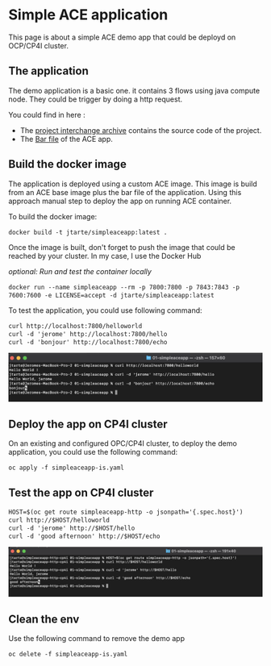 # Simple ACE application

This page is about a simple ACE demo app that could be deployd on OCP/CP4I cluster.

## The application

The demo application is a basic one. it contains 3 flows using java compute node. They could be trigger by doing a http request.

You could find in here :
* The [project interchange archive](./SimpleACEApp.zip) contains the source code of the project.
* The [Bar file](./SimpleACEApp.bar) of the ACE app. 

## Build the docker image 

The application is deployed using a custom ACE image. This image is build from an ACE base image plus the bar file of the application. Using this approach manual step to deploy the app on running ACE container. 

To build the docker image:
```
docker build -t jtarte/simpleaceapp:latest .
```

Once the image is built, don't forget to push the image that could be reached by your cluster. In my case, I use the Docker Hub


_optional: Run and test the container locally_

```
docker run --name simpleaceapp --rm -p 7800:7800 -p 7843:7843 -p 7600:7600 -e LICENSE=accept -d jtarte/simpleaceapp:latest
```

To test the application, you could use following command:
```
curl http://localhost:7800/helloworld
curl -d 'jerome' http://localhost:7800/hello
curl -d 'bonjour' http://localhost:7800/echo 
```
![local test](./img/local_test.png)

## Deploy the app on CP4I cluster

On an existing and configured OPC/CP4I cluster, to deploy the demo application, you could use the following command:

```
oc apply -f simpleaceapp-is.yaml
``` 

## Test the app on CP4I cluster 

```
HOST=$(oc get route simpleaceapp-http -o jsonpath='{.spec.host}')
curl http://$HOST/helloworld 
curl -d 'jerome' http://$HOST/hello 
curl -d 'good afternoon' http://$HOST/echo 
```
![test](./img/test.png)

## Clean the env

Use the following command to remove the demo app
```
oc delete -f simpleaceapp-is.yaml
```
